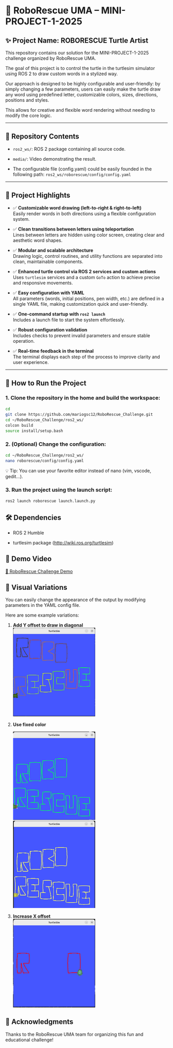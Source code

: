# 🐢 RoboRescue UMA – MINI-PROJECT-1-2025

## ✨ Project Name: **ROBORESCUE Turtle Artist**

This repository contains our solution for the MINI-PROJECT-1-2025 challenge organized by RoboRescue UMA.

The goal of this project is to control the turtle in the turtlesim simulator using ROS 2 to draw custom words in a stylized way.

Our approach is designed to be highly configurable and user-friendly: by simply changing a few parameters, users can easily make the turtle draw any word using predefined letter, customizable colors, sizes, directions, positions and styles.

This allows for creative and flexible word rendering without needing to modify the core logic.

---

## 📁 Repository Contents

- `ros2_ws/`: ROS 2 package containing all source code.
- `media/`: Video demonstrating the result.

- The configurable file (config.yaml) could be easily founded in the following path: `ros2_ws/roborescue/config/config.yaml`
---

## 🧠 Project Highlights

- ✅ **Customizable word drawing (left-to-right & right-to-left)**  
  Easily render words in both directions using a flexible configuration system.

- ✅ **Clean transitions between letters using teleportation**  
  Lines between letters are hidden using color screen, creating clear and aesthetic word shapes.

- ✅ **Modular and scalable architecture**  
  Drawing logic, control routines, and utility functions are separated into clean, maintainable components.

- ✅ **Enhanced turtle control via ROS 2 services and custom actions**  
  Uses `turtlesim` services and a custom `GoTo` action to achieve precise and responsive movements.

- ✅ **Easy configuration with YAML**  
  All parameters (words, initial positions, pen width, etc.) are defined in a single YAML file, making customization quick and user-friendly.

- ✅ **One-command startup with `ros2 launch`**  
  Includes a launch file to start the system effortlessly.

- ✅ **Robust configuration validation**  
  Includes checks to prevent invalid parameters and ensure stable operation.

- ✅ **Real-time feedback in the terminal**  
  The terminal displays each step of the process to improve clarity and user experience.

---

## 🚀 How to Run the Project

### 1. Clone the repository in the home and build the workspace:
```bash
cd
git clone https://github.com/mariogsc12/RoboRescue_Challenge.git
cd ~/RoboRescue_Challenge/ros2_ws/
colcon build
source install/setup.bash
```
### 2. (Optional) Change the configuration:
```bash
cd ~/RoboRescue_Challenge/ros2_ws/
nano roborescue/config/config.yaml
```
💡 Tip: You can use your favorite editor instead of nano (vim, vscode, gedit...).

### 3. Run the project using the launch script:
```bash
ros2 launch roborescue launch.launch.py
```

## 🛠️ Dependencies

  - ROS 2 Humble 

  - turtlesim package (http://wiki.ros.org/turtlesim)


## 🎥 Demo Video

[🚀 RoboRescue Challenge Demo](https://youtu.be/kbwnijjScJo)

## 🎨 Visual Variations
You can easily change the appearance of the output by modifying parameters in the YAML config file.

Here are some example variations:
1. **Add Y offset to draw in diagonal**  
   <img src="media/ROBORESCUE_DIAGONAL.png" alt="Diagonal" width="255" />

2. **Use fixed color**  
   <p align="left">
     <img src="media/FIXED_COLOR_1.png" alt="Fixed Color 1" width="255" />
     <img src="media/FIXED_COLOR_2.png" alt="Fixed Color 2" width="255" />
   </p>

3. **Increase X offset**  
   <img src="media/HIGH_X_OFFSET.png" alt="X Offset" width="255" />
   
## 🙌 Acknowledgments

Thanks to the RoboRescue UMA team for organizing this fun and educational challenge!
